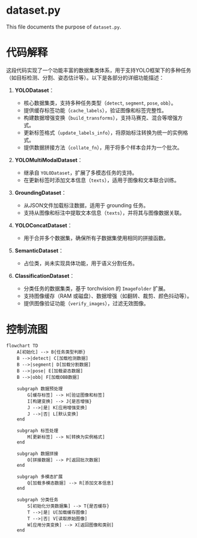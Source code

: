 # dataset.py

This file documents the purpose of `dataset.py`.

# 代码解释
这段代码实现了一个功能丰富的数据集类体系，用于支持YOLO框架下的多种任务（如目标检测、分割、姿态估计等）。以下是各部分的详细功能描述：

1. **YOLODataset**：
   - 核心数据集类，支持多种任务类型（`detect`, `segment`, `pose`, `obb`）。
   - 提供缓存标签功能（`cache_labels`），验证图像和标签完整性。
   - 构建数据增强变换（`build_transforms`），支持马赛克、混合等增强方式。
   - 更新标签格式（`update_labels_info`），将原始标注转换为统一的实例格式。
   - 提供数据拼接方法（`collate_fn`），用于将多个样本合并为一个批次。

2. **YOLOMultiModalDataset**：
   - 继承自 `YOLODataset`，扩展了多模态任务的支持。
   - 在更新标签时添加文本信息（`texts`），适用于图像和文本联合训练。

3. **GroundingDataset**：
   - 从JSON文件加载标注数据，适用于 grounding 任务。
   - 支持从图像和标注中提取文本信息（`texts`），并将其与图像数据关联。

4. **YOLOConcatDataset**：
   - 用于合并多个数据集，确保所有子数据集使用相同的拼接函数。

5. **SemanticDataset**：
   - 占位类，尚未实现具体功能，用于语义分割任务。

6. **ClassificationDataset**：
   - 分类任务的数据集类，基于 torchvision 的 `ImageFolder` 扩展。
   - 支持图像缓存（RAM 或磁盘）、数据增强（如翻转、裁剪、颜色抖动等）。
   - 提供图像验证功能（`verify_images`），过滤无效图像。

# 控制流图
```mermaid
flowchart TD
    A[初始化] --> B{任务类型判断}
    B -->|detect| C[加载检测数据]
    B -->|segment| D[加载分割数据]
    B -->|pose| E[加载姿态数据]
    B -->|obb| F[加载OBB数据]

    subgraph 数据预处理
        G[缓存标签] --> H[验证图像和标签]
        I[构建变换] --> J{是否增强}
        J -->|是| K[应用增强变换]
        J -->|否| L[默认变换]
    end

    subgraph 标签处理
        M[更新标签] --> N[转换为实例格式]
    end

    subgraph 数据拼接
        O[拼接数据] --> P[返回批次数据]
    end

    subgraph 多模态扩展
        Q[加载多模态数据] --> R[添加文本信息]
    end

    subgraph 分类任务
        S[初始化分类数据集] --> T{是否缓存}
        T -->|是| U[加载缓存图像]
        T -->|否| V[读取原始图像]
        W[应用分类变换] --> X[返回图像和类别]
    end
```